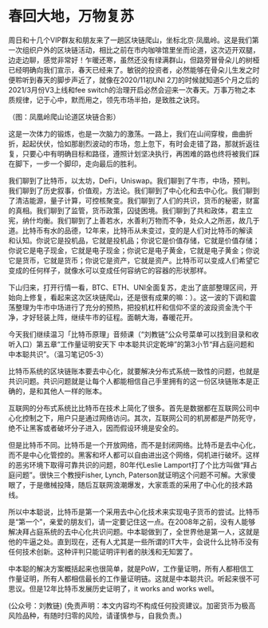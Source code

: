 # 春回大地，万物复苏

周日和十几个VIP群友和朋友来了一趟区块链爬山，坐标北京·凤凰岭。这是我们第一次组织户外的区块链活动，相比之前在市内咖啡馆里坐而论道，这次迈开双腿，边走边聊，感觉非常好！乍暖还寒，虽然还没有绿满群山，但路旁冒骨朵儿的树桠已经明确向我们宣示，春天已经来了。敏锐的投资者，必然能够在骨朵儿生发之时便聆听到春天的脚步声近了，就像在2020/11初UNI 2刀的时候就知道5个月之后的2021/3月份V3上线和fee switch的治理开启必然会迎来一次春天。万事万物之本质规律，记于心中，默而用之，领先市场半拍，是致胜之诀窍。

（图：凤凰岭爬山论道区块链合影）

这是一次体力的锻炼，也是一次脑力的激荡。一路上，我们在山间穿梭，曲曲折折，起起伏伏，恰如那剧烈波动的市场，忽上忽下，有时会走错了路，那就折返往复，只要心中有明确目标和路径，遵照计划坚决执行，再困难的路也终将被我们踩在脚下，一步一个脚印，走向最后的胜利。

我们聊到了比特币，以太坊，DeFi，Uniswap。我们聊到了牛市，中场，预判。我们聊到了历史叙事，价值观，方法论。我们聊到了中心化和去中心化。我们聊到了清洁能源，量子计算，可控核聚变。我们聊到了人们的共识，货币的秘密，财富的真相。我们聊到了监管，货币政策，囚徒困境。我们聊到了共和政体，君主立宪，纳什均衡。我们聊到了上善若水，水善利万物而不争，处众人之所恶，故几于道。比特币有水的品德，12年来，比特币从未变过，变的是人们对比特币的解读和认知。你说它是投机品，它就是投机品；你说它是价值存储，它就是价值存储；你说它是电子现金，它就是电子现金；你说它是电子黄金，它就是电子黄金；你说它是货币，它就是货币；你说它是资产，它就是资产。比特币可以变成人们希望它变成的任何样子，就像水可以变成任何容纳它的容器的形状那样。

下山归来，打开行情一看，BTC、ETH、UNI全面复苏，走出了底部整理区间，开始向上修复，看起来这次区块链爬山，还是很有成果的嘛：）。这一波的下调和震荡整理为牛市中场进行了充分的预热，把投机杠杆和信仰不坚的波段资金洗个干净，才好轻装上阵，继续牛市的征程。面朝大海，春暖花开。

今天我们继续温习「比特币原理」音频课（“刘教链”公众号菜单可以找到目录和收听入口）第五章“工作量证明安天下 中本聪共识定乾坤”的第3小节“拜占庭问题和中本聪共识”。（温习笔记05-3）

比特币系统的区块链账本要去中心化，就要解决分布式系统一致性的问题，也就是共识问题。共识问题就是让每个人都能相信自己手里拥有的这一份区块链账本是正确的，是和其他人一样的账本。

互联网的分布式系统比比特币在技术上简化了很多。首先是数据都在互联网公司中心化控制之下，用户只是通过网络访问。其次，互联网公司的机房都是严防死守，绝不让黑客或者破坏分子进入，因而假设环境是安全的。

但是比特币不同。比特币是一个开放网络，而不是封闭网络。比特币是去中心化，而不是中心化管控的。黑客和坏人都可以自由进出这个网络，伺机进行破坏。这样的恶劣环境下取得可靠共识的问题，80年代Leslie Lamport打了个比方叫做“拜占庭问题”。很快三个教授Fisher, Lynch, Paterson就证明这个问题不可解。大家傻眼了，于是缴械投降，随后互联网浪潮爆发，大家乖乖的采用了中心化的技术路线。

所以中本聪说，比特币是第一个采用去中心化技术来实现电子货币的尝试。比特币是“第一个”，亲爱的朋友们，请一定要记住这一点。在2008年之前，没有人能够解决拜占庭系统的去中心化共识问题。中本聪做到了，全世界他是第一人，这就是他的牛逼之处。直到现在，还有人尤其是一些所谓的IT大牛，会说什么比特币没有任何技术创新。这种评判只能证明评判者的肤浅和无知罢了。

中本聪的解决方案概括起来也很简单，就是PoW，工作量证明，所有人都相信工作量证明，所有人都相信最长的工作量证明链。这就是中本聪共识。听起来很不可思议。但是12年比特币发展历史证明了，it works and works well。

\(公众号：刘教链\)  \(免责声明：本文内容均不构成任何投资建议。加密货币为极高风险品种，有随时归零的风险，请谨慎参与，自我负责。\)


